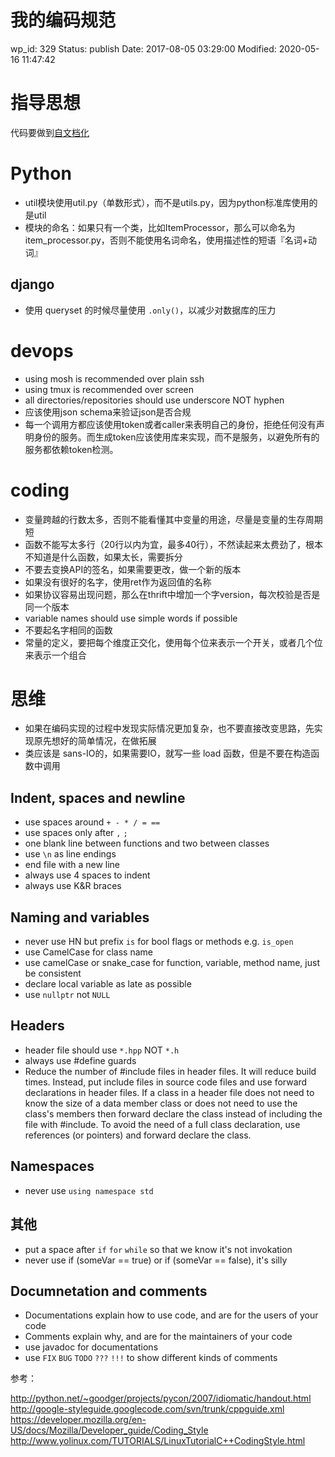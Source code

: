 # 我的编码规范


wp_id: 329
Status: publish
Date: 2017-08-05 03:29:00
Modified: 2020-05-16 11:47:42


# 指导思想

代码要做到[自文档化](http://jixianqianduan.com/article-translation/2016/06/22/ways-to-write-self-documenting-js.html)

# Python

* util模块使用util.py（单数形式），而不是utils.py，因为python标准库使用的是util
* 模块的命名：如果只有一个类，比如ItemProcessor，那么可以命名为item_processor.py，否则不能使用名词命名，使用描述性的短语『名词+动词』

## django

* 使用 queryset 的时候尽量使用 `.only()`，以减少对数据库的压力

# devops

* using mosh is recommended over plain ssh
* using tmux is recommended over screen
* all directories/repositories should use underscore NOT hyphen
* 应该使用json schema来验证json是否合规
* 每一个调用方都应该使用token或者caller来表明自己的身份，拒绝任何没有声明身份的服务。而生成token应该使用库来实现，而不是服务，以避免所有的服务都依赖token检测。

# coding

* 变量跨越的行数太多，否则不能看懂其中变量的用途，尽量是变量的生存周期短
* 函数不能写太多行（20行以内为宜，最多40行），不然读起来太费劲了，根本不知道是什么函数，如果太长，需要拆分
* 不要去变换API的签名，如果需要更改，做一个新的版本
* 如果没有很好的名字，使用ret作为返回值的名称
* 如果协议容易出现问题，那么在thrift中增加一个字version，每次校验是否是同一个版本
* variable names should use simple words if possible
* 不要起名字相同的函数
* 常量的定义，要把每个维度正交化，使用每个位来表示一个开关，或者几个位来表示一个组合


# 思维

* 如果在编码实现的过程中发现实际情况更加复杂，也不要直接改变思路，先实现原先想好的简单情况，在做拓展
* 类应该是 sans-IO的，如果需要IO，就写一些 load 函数，但是不要在构造函数中调用



Indent, spaces and newline
------

* use spaces around `+ - * / = ==`
* use spaces only after `,` `;`
* one blank line between functions and two between classes
* use `\n` as line endings
* end file with a new line
* always use 4 spaces to indent
* always use K&R braces

Naming and variables
------

* never use HN but prefix `is` for bool flags or methods e.g. `is_open`
* use CamelCase for class name
* use camelCase or snake_case for function, variable, method name, just be consistent
* declare local variable as late as possible
* use `nullptr` not `NULL`

Headers
------

* header file should use `*.hpp` NOT `*.h`
* always use #define guards 
* Reduce the number of #include files in header files. It will reduce build times. Instead, put include files in source code files and use forward declarations in header files. If a class in a header file does not need to know the size of a data member class or does not need to use the class's members then forward declare the class instead of including the file with #include. To avoid the need of a full class declaration, use references (or pointers) and forward declare the class. 

Namespaces
------

* never use `using namespace std`

其他
------

* put a space after `if` `for` `while` so that we know it's not invokation
* never use if (someVar == true) or if (someVar == false), it's silly

Documnetation and comments
------

* Documentations explain how to use code, and are for the users of your code
* Comments explain why, and are for the maintainers of your code
* use javadoc for documentations
* use `FIX` `BUG` `TODO` `???` `!!!` to show different kinds of comments


参考：

http://python.net/~goodger/projects/pycon/2007/idiomatic/handout.html
http://google-styleguide.googlecode.com/svn/trunk/cppguide.xml
https://developer.mozilla.org/en-US/docs/Mozilla/Developer_guide/Coding_Style
http://www.yolinux.com/TUTORIALS/LinuxTutorialC++CodingStyle.html
